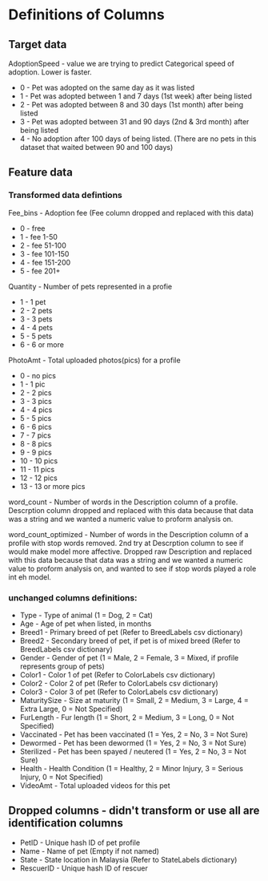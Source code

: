 # Definitions of Columns

## Target data
AdoptionSpeed - value we are trying to predict
Categorical speed of adoption. Lower is faster.
- 0 - Pet was adopted on the same day as it was listed
- 1 - Pet was adopted between 1 and 7 days (1st week) after being listed
- 2 - Pet was adopted between 8 and 30 days (1st month) after being listed
- 3 - Pet was adopted between 31 and 90 days (2nd & 3rd month) after being listed
- 4 - No adoption after 100 days of being listed. (There are no pets in this dataset that waited between 90 and 100 days)

## Feature data
### Transformed data defintions
Fee_bins - Adoption fee (Fee column dropped and replaced with this data)
- 0 - free
- 1 - fee 1-50
- 2 - fee 51-100
- 3 - fee 101-150
- 4 - fee 151-200
- 5 - fee 201+

Quantity - Number of pets represented in a profie
- 1 - 1 pet
- 2 - 2 pets
- 3 - 3 pets
- 4 - 4 pets
- 5 - 5 pets
- 6 - 6 or more

PhotoAmt - Total uploaded photos(pics) for a profile
- 0 - no pics
- 1 - 1 pic
- 2 - 2 pics
- 3 - 3 pics
- 4 - 4 pics
- 5 - 5 pics
- 6 - 6 pics
- 7 - 7 pics
- 8 - 8 pics
- 9 - 9 pics
- 10 - 10 pics
- 11 - 11 pics
- 12 - 12 pics
- 13 - 13 or more pics

word_count - Number of words in the Description column of a profile. Descrption column dropped and replaced with this data because that data was a string and we wanted a numeric value to proform analysis on.

word_count_optimized - Number of words in the Description column of a profile with stop words removed. 2nd try at Descrption column to see if would make model more affective. Dropped raw Description and replaced with this data because that data was a string and we wanted a numeric value to proform analysis on, and wanted to see if stop words played a role int eh model.

### unchanged columns definitions:
- Type - Type of animal (1 = Dog, 2 = Cat)
- Age - Age of pet when listed, in months
- Breed1 - Primary breed of pet (Refer to BreedLabels csv dictionary)
- Breed2 - Secondary breed of pet, if pet is of mixed breed (Refer to BreedLabels csv dictionary)
- Gender - Gender of pet (1 = Male, 2 = Female, 3 = Mixed, if profile represents group of pets)
- Color1 - Color 1 of pet (Refer to ColorLabels csv dictionary)
- Color2 - Color 2 of pet (Refer to ColorLabels csv  dictionary)
- Color3 - Color 3 of pet (Refer to ColorLabels csv dictionary)
- MaturitySize - Size at maturity (1 = Small, 2 = Medium, 3 = Large, 4 = Extra Large, 0 = Not Specified)
- FurLength - Fur length (1 = Short, 2 = Medium, 3 = Long, 0 = Not Specified)
- Vaccinated - Pet has been vaccinated (1 = Yes, 2 = No, 3 = Not Sure)
- Dewormed - Pet has been dewormed (1 = Yes, 2 = No, 3 = Not Sure)
- Sterilized - Pet has been spayed / neutered (1 = Yes, 2 = No, 3 = Not Sure)
- Health - Health Condition (1 = Healthy, 2 = Minor Injury, 3 = Serious Injury, 0 = Not Specified)
- VideoAmt - Total uploaded videos for this pet

## Dropped columns - didn't transform or use all are identification columns
- PetID - Unique hash ID of pet profile
- Name - Name of pet (Empty if not named)
- State - State location in Malaysia (Refer to StateLabels dictionary)
- RescuerID - Unique hash ID of rescuer
